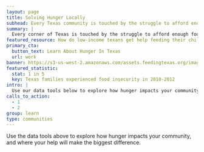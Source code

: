 ```yaml
---
layout: page
title: Solving Hunger Locally
subhead: Every Texas community is touched by the struggle to afford enough food.
summary: |
  Every corner of Texas is touched by the struggle to afford enough food. We all need help from time, and caring communities across the state take care of their own. Use our data tools to learn how hunger impacts your community, and where your help will make the biggest difference.
featured_resource: How do low-income texans get help feeding their children?
primary_cta:
  button_text: Learn About Hunger In Texas
  url: work 
banner: https://s3-us-west-2.amazonaws.com/assets.feedingtexas.org/images/posts/solve-locally.jpg
featured_statistic:
  stat: 1 in 5
  key: Texas families experienced food insecurity in 2010-2012
intro: |
  Use our data tools below to explore how hunger impacts your community, and where your help will make the biggest difference. 
calls_to_action:
  - 1
  - 2
group: learn
type: communities
---
```

Use the data tools above to explore how hunger impacts your community, and where your help will make the biggest difference. 

